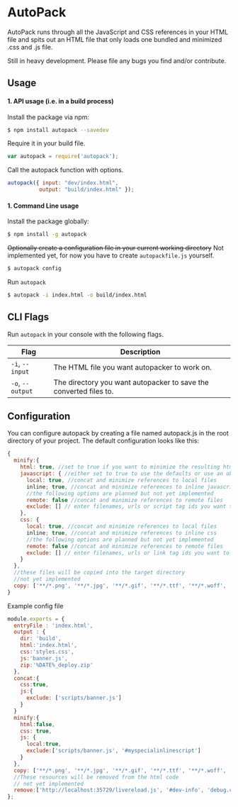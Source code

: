 # AutoPack
AutoPack runs through all the JavaScript and CSS references in your HTML file and spits out an HTML file that only loads one bundled and minimized .css and .js file.

Still in heavy development. Please file any bugs you find and/or contribute.

## Usage

#### 1. API usage (i.e. in a build process)
Install the package via npm:
```sh
$ npm install autopack --savedev
```
Require it in your build file.
```js
var autopack = require('autopack');
```
Call the autopack function with options.
```js
autopack({ input: "dev/index.html",
          output: "build/index.html" });
```

#### 1. Command Line usage
Install the package globally:
```sh
$ npm install -g autopack
```
~~Optionally create a configuration file in your current working directory~~
Not implemented yet, for now you have to create `autopackfile.js` yourself.
```sh
$ autopack config
```

Run `autopack`
```sh
$ autopack -i index.html -o build/index.html
```

## CLI Flags
Run `autopack` in your console with the following flags.

Flag              | Description
------------------|---------------------------------------------------------------
`-i`, `--input` | The HTML file you want autopacker to work on.
`-o`, `--output`| The directory you want autopacker to save the converted files to.


## Configuration
You can configure autopack by creating a file named autopack.js in the root directory of your project. The default configuration looks like this:

```js
{
  minify:{
    html: true, //set to true if you want to minimize the resulting html
    javascript: { //either set to true to use the defaults or use an object
      local: true, //concat and minimize references to local files
      inline; true, //concat and minimize references to inline javascript
      //the following options are planned but not yet implemented
      remote: false //concat and minimize references to remote files
      exclude: [] // enter filenames, urls or script tag ids you want to exclude from minification
    },
    css: {
      local: true, //concat and minimize references to local files
      inline; true, //concat and minimize references to inline css
      //the following options are planned but not yet implemented
      remote: false //concat and minimize references to remote files
      exclude: [] // enter filenames, urls or link tag ids you want to exclude from minification
    }
  },
  //these files will be copied into the target directory
  //not yet implemented
  copy: ['**/*.png', '**/*.jpg', '**/*.gif', '**/*.ttf', '**/*.woff', '**/*.otf']
}
```

Example config file
```js
module.exports = {
  entryFile : 'index.html',
  output : {
    dir: 'build',
    html:'index.html',
    css:'styles.css',
    js:'banner.js',
    zip:'%DATE%_deploy.zip'
  },
  concat:{
    css:true,
    js:{
      exclude: ['scripts/banner.js']
    }
  }
  minify:{
    html:false,
    css: true,
    js: {
      local:true,
      exclude:['scripts/banner.js', '#myspecialinlinescript']
    }
  },
  copy: ['**/*.png', '**/*.jpg', '**/*.gif', '**/*.ttf', '**/*.woff', '**/*.otf'],
  //These resources will be removed from the html code
  // not yet implemented
  remove:['http://localhost:35729/livereload.js', '#dev-info', 'debug.css']
};
```
